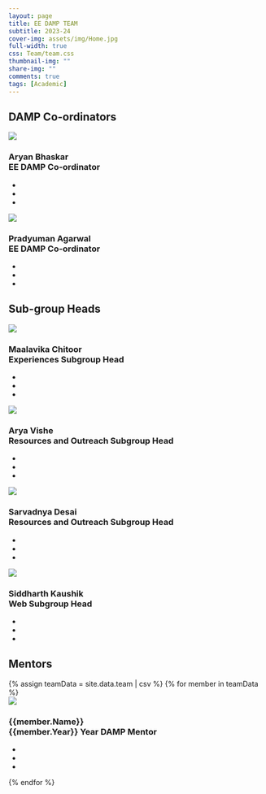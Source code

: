 ```yaml
---
layout: page
title: EE DAMP TEAM
subtitle: 2023-24
cover-img: assets/img/Home.jpg
full-width: true
css: Team/team.css
thumbnail-img: ""
share-img: ""
comments: true
tags: [Academic]
---
```


<h2 class="heading">DAMP Co-ordinators</h2>
<div class="container">
<div class="card">
    <div class="imgBox">
      <img src="../../assets/img/Aryan.jpeg">
    </div>
    <div class="content">
      <div class="contentBox">
        <h3>Aryan Bhaskar<br><span>EE DAMP Co-ordinator</span></h3>
      </div>
      <ul class="social">
        <li style="--i:1;"><a href="tel:9993220571"><i class="fas fa-phone f"></i></a></li>
        <li style="--i:2;"><a href="mailto:21d070017@iitb.ac.in"><i class="far fa-envelope i"></i></a></li>
        <li style="--i:3;"><a href="https://www.linkedin.com/in/aryan-bhaskar-7a1391228?utm_source=share&utm_campaign=share_via&utm_content=profile&utm_medium=android_app"><i class="fab fa-linkedin t"></i></a></li>
      </ul>
    </div>
  </div>

  <div class="card">
    <div class="imgBox">
      <img src="../../assets/img/Pradyuman.jpeg">
    </div>
    <div class="content">
      <div class="contentBox">
        <h3>Pradyuman Agarwal<br><span>EE DAMP Co-ordinator</span></h3>
      </div>
      <ul class="social">
        <li style="--i:1;"><a href="tel:8777015253"><i class="fas fa-phone f"></i></a></li>
        <li style="--i:2;"><a href="mailto:210020090@iitb.ac.in"><i class="far fa-envelope i"></i></a></li>
        <li style="--i:3;"><a href="https://www.linkedin.com/in/pradyuman-agarwal-625991223?utm_source=share&utm_campaign=share_via&utm_content=profile&utm_medium=android_app"><i class="fab fa-linkedin t"></i></a></li>
      </ul>
    </div>
  </div>

</div>

<h2 class="heading">Sub-group Heads</h2>
<div class="container">
<div class="card">
    <div class="imgBox">
      <img src="../../assets/img/team_img_2024-25/Maalavika Chitoor.jpg">
    </div>
    <div class="content">
      <div class="contentBox">
        <h3>Maalavika Chitoor<br><span>Experiences Subgroup Head</span></h3>
      </div>
      <ul class="social">
        <li style="--i:1;"><a href="tel:9884902512"><i class="fas fa-phone f"></i></a></li>
        <li style="--i:2;"><a href="mailto:210070050@iitb.ac.in"><i class="far fa-envelope i"></i></a></li>
        <li style="--i:3;"><a href="https://www.linkedin.com/in/maalavika-chitoor-874523227?utm_source=share&utm_campaign=share_via&utm_content=profile&utm_medium=android_app"><i class="fab fa-linkedin t"></i></a></li>
      </ul>
    </div>
  </div>

  <div class="card">
    <div class="imgBox">
      <img src="../../assets/img/team_img_2024-25/Arya Vishe.jpg">
    </div>
    <div class="content">
      <div class="contentBox">
        <h3>Arya Vishe<br><span>Resources and Outreach Subgroup Head</span></h3>
      </div>
      <ul class="social">
        <li style="--i:1;"><a href="tel:8291466413"><i class="fas fa-phone f"></i></a></li>
        <li style="--i:2;"><a href="mailto:aryavishe@iitb.ac.in"><i class="far fa-envelope i"></i></a></li>
        <li style="--i:3;"><a href="https://in.linkedin.com/in/aryavishe"><i class="fab fa-linkedin t"></i></a></li>
      </ul>
    </div>
  </div>

  <div class="card">
    <div class="imgBox">
      <img src="../../assets/img/team_img_2024-25/Sarvadnya Desai.jpg">
    </div>
    <div class="content">
      <div class="contentBox">
        <h3>Sarvadnya Desai<br><span>Resources and Outreach Subgroup Head</span></h3>
      </div>
      <ul class="social">
        <li style="--i:1;"><a href="tel:8655919703"><i class="fas fa-phone f"></i></a></li>
        <li style="--i:2;"><a href="mailto:210040138@iitb.ac.in"><i class="far fa-envelope i"></i></a></li>
        <li style="--i:3;"><a href="https://www.linkedin.com/in/sarvadnya-desai-a31965250/"><i class="fab fa-linkedin t"></i></a></li>
      </ul>
    </div>
  </div>

  <div class="card">
    <div class="imgBox">
      <img src="../../assets/img/team_img_2024-25/Siddharth Kaushik.jpg">
    </div>
    <div class="content">
      <div class="contentBox">
        <h3>Siddharth Kaushik<br><span>Web Subgroup Head</span></h3>
      </div>
      <ul class="social">
        <li style="--i:1;"><a href="tel:8691863295"><i class="fas fa-phone f"></i></a></li>
        <li style="--i:2;"><a href="mailto:210070086@iitb.ac.in"><i class="far fa-envelope i"></i></a></li>
        <li style="--i:3;"><a href="https://www.linkedin.com/in/siddharth-kaushik-71152120a/"><i class="fab fa-linkedin t"></i></a></li>
      </ul>
    </div>
  </div>
  
</div>

<h2 class="heading">Mentors</h2>
<div class="container">
{% assign teamData = site.data.team | csv %}
{% for member in teamData %}
  <div class="card">
    <div class="imgBox">
      <img src="../../assets/img/team_img_2024-25/{{member.Name}}.jpg" onerror="this.src='../../../assets/img/team-images/user.jpg'">
    </div>
    <div class="content">
      <div class="contentBox">
        <h3>{{member.Name}}<br><span>{{member.Year}} Year DAMP Mentor</span></h3>
      </div>
      <ul class="social">
        <li style="--i:1;"><a href="tel:{{member.Phone}}"><i class="fas fa-phone f"></i></a></li>
        <li style="--i:2;"><a href="mailto:{{member.Email}}"><i class="far fa-envelope i"></i></a></li>
        <li style="--i:3;"><a href="{{member.Linkedin}}"><i class="fab fa-linkedin t"></i></a></li>
      </ul>
    </div>
  </div>
 {% endfor %}

 </div>
